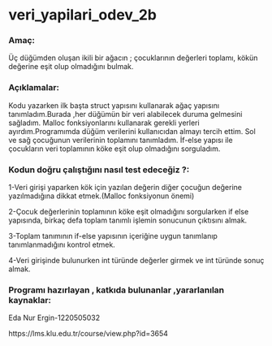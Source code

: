 # veri_yapilari_odev_2b

<h3>Amaç:</h3>
<p>Üç düğümden oluşan ikili bir ağacın ; çocuklarının değerleri toplamı, kökün değerine eşit olup olmadığını bulmak.

<h3>Açıklamalar:</h3>
<p>Kodu yazarken ilk  başta struct yapısını kullanarak ağaç yapısını tanımladım.Burada ,her düğümün bir veri alabilecek duruma gelmesini sağladım.
Malloc fonksiyonlarını kullanarak gerekli yerleri ayırdım.Programımda düğüm verilerini kullanıcıdan almayı tercih ettim. Sol ve sağ çocuğunun verilerinin toplamını tanımladım. İf-else yapısı ile  çocukların veri toplamının köke eşit olup olmadığını sorguladım.</p>

<h3>Kodun doğru çalıştığını nasıl test edeceğiz ?:</h3>
<p>1-Veri girişi yaparken kök için yazılan değerin diğer çocuğun değerine yazılmadığına dikkat etmek.(Malloc fonksiyonun önemi)</p>
<p>2-Çocuk değerlerinin toplamının köke eşit olmadığını sorgularken if else yapısında, birkaç defa toplam tanımlı işlemin sonucunun çıktısını almak.</p>
<p>3-Toplam tanımının if-else yapısının içeriğine uygun tanımlanıp tanımlanmadığını kontrol etmek.</p>
<p>4-Veri girişinde bulunurken int türünde değerler girmek ve int türünde sonuç almak.</p>

<h3>Programı hazırlayan , katkıda bulunanlar ,yararlanılan kaynaklar:</h3>
<p>Eda Nur Ergin-1220505032</p>
<p>https://lms.klu.edu.tr/course/view.php?id=3654</p>


